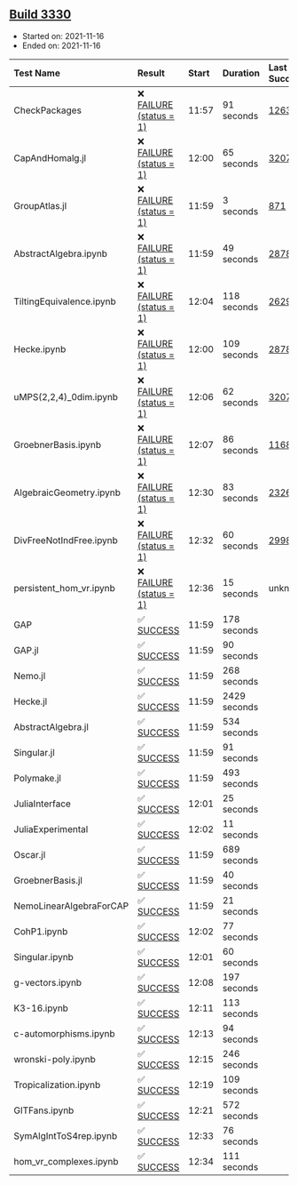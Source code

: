 ## [Build 3330](https://oscarci.mathematik.uni-kl.de/job/oscar-stable/3330/)

* Started on: 2021-11-16
* Ended on: 2021-11-16

| Test Name    | Result | Start | Duration | Last Success | First Failure |
|:-------------|:-------|:------|:---------|:-------------|:--------------|
| CheckPackages | ❌ [FAILURE (status = 1)](https://oscarci.mathematik.uni-kl.de/job/oscar-stable/3330/artifact/logs/build-3330/CheckPackages.log) | 11:57 | 91 seconds | [1263](https://oscarci.mathematik.uni-kl.de/job/oscar-stable/1263/) | [1264](https://oscarci.mathematik.uni-kl.de/job/oscar-stable/1264/) |
| CapAndHomalg.jl | ❌ [FAILURE (status = 1)](https://oscarci.mathematik.uni-kl.de/job/oscar-stable/3330/artifact/logs/build-3330/CapAndHomalg.jl.log) | 12:00 | 65 seconds | [3207](https://oscarci.mathematik.uni-kl.de/job/oscar-stable/3207/) | [3208](https://oscarci.mathematik.uni-kl.de/job/oscar-stable/3208/) |
| GroupAtlas.jl | ❌ [FAILURE (status = 1)](https://oscarci.mathematik.uni-kl.de/job/oscar-stable/3330/artifact/logs/build-3330/GroupAtlas.jl.log) | 11:59 | 3 seconds | [871](https://oscarci.mathematik.uni-kl.de/job/oscar-stable/871/) | [872](https://oscarci.mathematik.uni-kl.de/job/oscar-stable/872/) |
| AbstractAlgebra.ipynb | ❌ [FAILURE (status = 1)](https://oscarci.mathematik.uni-kl.de/job/oscar-stable/3330/artifact/logs/build-3330/AbstractAlgebra.ipynb.log) | 11:59 | 49 seconds | [2878](https://oscarci.mathematik.uni-kl.de/job/oscar-stable/2878/) | [2879](https://oscarci.mathematik.uni-kl.de/job/oscar-stable/2879/) |
| TiltingEquivalence.ipynb | ❌ [FAILURE (status = 1)](https://oscarci.mathematik.uni-kl.de/job/oscar-stable/3330/artifact/logs/build-3330/TiltingEquivalence.ipynb.log) | 12:04 | 118 seconds | [2629](https://oscarci.mathematik.uni-kl.de/job/oscar-stable/2629/) | [2630](https://oscarci.mathematik.uni-kl.de/job/oscar-stable/2630/) |
| Hecke.ipynb | ❌ [FAILURE (status = 1)](https://oscarci.mathematik.uni-kl.de/job/oscar-stable/3330/artifact/logs/build-3330/Hecke.ipynb.log) | 12:00 | 109 seconds | [2878](https://oscarci.mathematik.uni-kl.de/job/oscar-stable/2878/) | [2879](https://oscarci.mathematik.uni-kl.de/job/oscar-stable/2879/) |
| uMPS(2,2,4)_0dim.ipynb | ❌ [FAILURE (status = 1)](https://oscarci.mathematik.uni-kl.de/job/oscar-stable/3330/artifact/logs/build-3330/uMPS-2-2-4-_0dim.ipynb.log) | 12:06 | 62 seconds | [3207](https://oscarci.mathematik.uni-kl.de/job/oscar-stable/3207/) | [3208](https://oscarci.mathematik.uni-kl.de/job/oscar-stable/3208/) |
| GroebnerBasis.ipynb | ❌ [FAILURE (status = 1)](https://oscarci.mathematik.uni-kl.de/job/oscar-stable/3330/artifact/logs/build-3330/GroebnerBasis.ipynb.log) | 12:07 | 86 seconds | [1168](https://oscarci.mathematik.uni-kl.de/job/oscar-stable/1168/) | [1169](https://oscarci.mathematik.uni-kl.de/job/oscar-stable/1169/) |
| AlgebraicGeometry.ipynb | ❌ [FAILURE (status = 1)](https://oscarci.mathematik.uni-kl.de/job/oscar-stable/3330/artifact/logs/build-3330/AlgebraicGeometry.ipynb.log) | 12:30 | 83 seconds | [2326](https://oscarci.mathematik.uni-kl.de/job/oscar-stable/2326/) | [2327](https://oscarci.mathematik.uni-kl.de/job/oscar-stable/2327/) |
| DivFreeNotIndFree.ipynb | ❌ [FAILURE (status = 1)](https://oscarci.mathematik.uni-kl.de/job/oscar-stable/3330/artifact/logs/build-3330/DivFreeNotIndFree.ipynb.log) | 12:32 | 60 seconds | [2998](https://oscarci.mathematik.uni-kl.de/job/oscar-stable/2998/) | [2999](https://oscarci.mathematik.uni-kl.de/job/oscar-stable/2999/) |
| persistent_hom_vr.ipynb | ❌ [FAILURE (status = 1)](https://oscarci.mathematik.uni-kl.de/job/oscar-stable/3330/artifact/logs/build-3330/persistent_hom_vr.ipynb.log) | 12:36 | 15 seconds | unknown | unknown |
| GAP | ✅ [SUCCESS](https://oscarci.mathematik.uni-kl.de/job/oscar-stable/3330/artifact/logs/build-3330/GAP.log) | 11:59 | 178 seconds |  |  |
| GAP.jl | ✅ [SUCCESS](https://oscarci.mathematik.uni-kl.de/job/oscar-stable/3330/artifact/logs/build-3330/GAP.jl.log) | 11:59 | 90 seconds |  |  |
| Nemo.jl | ✅ [SUCCESS](https://oscarci.mathematik.uni-kl.de/job/oscar-stable/3330/artifact/logs/build-3330/Nemo.jl.log) | 11:59 | 268 seconds |  |  |
| Hecke.jl | ✅ [SUCCESS](https://oscarci.mathematik.uni-kl.de/job/oscar-stable/3330/artifact/logs/build-3330/Hecke.jl.log) | 11:59 | 2429 seconds |  |  |
| AbstractAlgebra.jl | ✅ [SUCCESS](https://oscarci.mathematik.uni-kl.de/job/oscar-stable/3330/artifact/logs/build-3330/AbstractAlgebra.jl.log) | 11:59 | 534 seconds |  |  |
| Singular.jl | ✅ [SUCCESS](https://oscarci.mathematik.uni-kl.de/job/oscar-stable/3330/artifact/logs/build-3330/Singular.jl.log) | 11:59 | 91 seconds |  |  |
| Polymake.jl | ✅ [SUCCESS](https://oscarci.mathematik.uni-kl.de/job/oscar-stable/3330/artifact/logs/build-3330/Polymake.jl.log) | 11:59 | 493 seconds |  |  |
| JuliaInterface | ✅ [SUCCESS](https://oscarci.mathematik.uni-kl.de/job/oscar-stable/3330/artifact/logs/build-3330/JuliaInterface.log) | 12:01 | 25 seconds |  |  |
| JuliaExperimental | ✅ [SUCCESS](https://oscarci.mathematik.uni-kl.de/job/oscar-stable/3330/artifact/logs/build-3330/JuliaExperimental.log) | 12:02 | 11 seconds |  |  |
| Oscar.jl | ✅ [SUCCESS](https://oscarci.mathematik.uni-kl.de/job/oscar-stable/3330/artifact/logs/build-3330/Oscar.jl.log) | 11:59 | 689 seconds |  |  |
| GroebnerBasis.jl | ✅ [SUCCESS](https://oscarci.mathematik.uni-kl.de/job/oscar-stable/3330/artifact/logs/build-3330/GroebnerBasis.jl.log) | 11:59 | 40 seconds |  |  |
| NemoLinearAlgebraForCAP | ✅ [SUCCESS](https://oscarci.mathematik.uni-kl.de/job/oscar-stable/3330/artifact/logs/build-3330/NemoLinearAlgebraForCAP.log) | 11:59 | 21 seconds |  |  |
| CohP1.ipynb | ✅ [SUCCESS](https://oscarci.mathematik.uni-kl.de/job/oscar-stable/3330/artifact/logs/build-3330/CohP1.ipynb.log) | 12:02 | 77 seconds |  |  |
| Singular.ipynb | ✅ [SUCCESS](https://oscarci.mathematik.uni-kl.de/job/oscar-stable/3330/artifact/logs/build-3330/Singular.ipynb.log) | 12:01 | 60 seconds |  |  |
| g-vectors.ipynb | ✅ [SUCCESS](https://oscarci.mathematik.uni-kl.de/job/oscar-stable/3330/artifact/logs/build-3330/g-vectors.ipynb.log) | 12:08 | 197 seconds |  |  |
| K3-16.ipynb | ✅ [SUCCESS](https://oscarci.mathematik.uni-kl.de/job/oscar-stable/3330/artifact/logs/build-3330/K3-16.ipynb.log) | 12:11 | 113 seconds |  |  |
| c-automorphisms.ipynb | ✅ [SUCCESS](https://oscarci.mathematik.uni-kl.de/job/oscar-stable/3330/artifact/logs/build-3330/c-automorphisms.ipynb.log) | 12:13 | 94 seconds |  |  |
| wronski-poly.ipynb | ✅ [SUCCESS](https://oscarci.mathematik.uni-kl.de/job/oscar-stable/3330/artifact/logs/build-3330/wronski-poly.ipynb.log) | 12:15 | 246 seconds |  |  |
| Tropicalization.ipynb | ✅ [SUCCESS](https://oscarci.mathematik.uni-kl.de/job/oscar-stable/3330/artifact/logs/build-3330/Tropicalization.ipynb.log) | 12:19 | 109 seconds |  |  |
| GITFans.ipynb | ✅ [SUCCESS](https://oscarci.mathematik.uni-kl.de/job/oscar-stable/3330/artifact/logs/build-3330/GITFans.ipynb.log) | 12:21 | 572 seconds |  |  |
| SymAlgIntToS4rep.ipynb | ✅ [SUCCESS](https://oscarci.mathematik.uni-kl.de/job/oscar-stable/3330/artifact/logs/build-3330/SymAlgIntToS4rep.ipynb.log) | 12:33 | 76 seconds |  |  |
| hom_vr_complexes.ipynb | ✅ [SUCCESS](https://oscarci.mathematik.uni-kl.de/job/oscar-stable/3330/artifact/logs/build-3330/hom_vr_complexes.ipynb.log) | 12:34 | 111 seconds |  |  |
